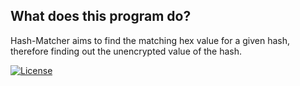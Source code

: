 ## What does this program do?

Hash-Matcher aims to find the matching hex value for a given hash, therefore finding out the
unencrypted value of the hash.

[![License](https://img.shields.io/badge/License-MIT-yellowgreen.svg?style=flat-square)](https://github.com/ryansmith98/C-Hash-Matcher/blob/master/LICENSE.md)
